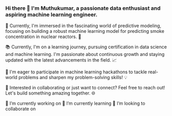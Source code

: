 ### Hi there 👋 I'm Muthukumar, a passionate data enthusiast and aspiring machine learning engineer. 

🔭 Currently, I'm immersed in the fascinating world of predictive modeling, focusing on building a robust machine learning model for predicting smoke concentration in nuclear reactors. 🌟

📚 Currently, I'm on a learning journey, pursuing certification in data science and machine learning. I'm passionate about continuous growth and staying updated with the latest advancements in the field. 📈

🚀 I'm eager to participate in machine learning hackathons to tackle real-world problems and sharpen my problem-solving skills! 💡

👯 Interested in collaborating or just want to connect? Feel free to reach out! Let's build something amazing together. 🌐

🔭 I’m currently working on 
🌱 I’m currently learning
👯 I’m looking to collaborate on
<!--
**muthuganeshece/muthuganeshece** is a ✨ _special_ ✨ repository because its `README.md` (this file) appears on your GitHub profile.

Here are some ideas to get you started:

- 🔭 I’m currently working on ...
- 🌱 I’m currently learning ...
- 👯 I’m looking to collaborate on ...
- 🤔 I’m looking for help with ...
- 💬 Ask me about ...
- 📫 How to reach me: ...
- 😄 Pronouns: ...
- ⚡ Fun fact: ...
-->
